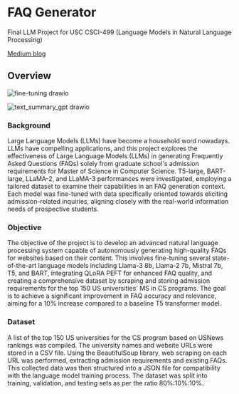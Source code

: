 # FAQ Generator

Final LLM Project for USC CSCI-499 (Language Models in Natural Language Processing)

[Medium blog](https://medium.com/@sudarshanasrao/faq-generation-using-large-language-models-88746c9381a6)

## Overview
![fine-tuning drawio](https://github.com/SudarshanaSRao/CSCI-499_final_project/assets/87690830/17d0ee7e-906e-49b3-995b-5e2191f161c6)

![text_summary_gpt drawio](https://github.com/SudarshanaSRao/CSCI-499_final_project/assets/87690830/7c423744-57f7-45e2-8392-09750b4c917f)

### Background

Large Language Models (LLMs) have become a household word nowadays. LLMs have compelling applications, and this project explores the effectiveness of Large Language Models (LLMs) in generating Frequently Asked Questions (FAQs) solely from graduate school's admission requirements for Master of Science in Computer Science. T5-large, BART-large, LLaMA-2, and LLaMA-3 performances were investigated, employing a tailored dataset to examine their capabilities in an FAQ generation context. Each model was fine-tuned with data specifically oriented towards eliciting admission-related inquiries, aligning closely with the real-world information needs of prospective students.

### Objective

The objective of the project is to develop an advanced natural language processing system capable of autonomously generating high-quality FAQs for websites based on their content. This involves fine-tuning several state-of-the-art language models including Llama-3 8b, Llama-2 7b, Mistral 7b, T5, and BART, integrating QLoRA PEFT for enhanced FAQ quality, and creating a comprehensive dataset by scraping and storing admission requirements for the top 150 US universities' MS in CS programs. The goal is to achieve a significant improvement in FAQ accuracy and relevance, aiming for a 10% increase compared to a baseline T5 transformer model.

### Dataset

A list of the top 150 US universities for the CS program based on USNews rankings was compiled. The university names and website URLs were stored in a CSV file. Using the BeautifulSoup library, web scraping on each URL was performed, extracting admission requirements and existing FAQs. This collected data was then structured into a JSON file for compatibility with the language model training process. The dataset was split into training, validation, and testing sets as per the ratio 80\%:10\%:10\%.



